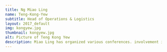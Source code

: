 ```yaml
---
title: Ng Miao Ling
name: Teng-Kong-Yew
subtitle: Head of Operations & Logistics
layout: 2017_default
img: kongyew.jpg
thumbnail: kongyew.jpg
alt: Picture of Teng Kong Yew
description: Miao Ling has organized various conferences. involvement in MSTC 2016 was an eye opener for him on the future prospect of STEM related fields in Malaysia. Kong Yew is a Mechanical Engineering student that is enthusiastic in promoting STEM that is portrayed from his appointment as student ambassador for his former school during British Science Week.
---
```

